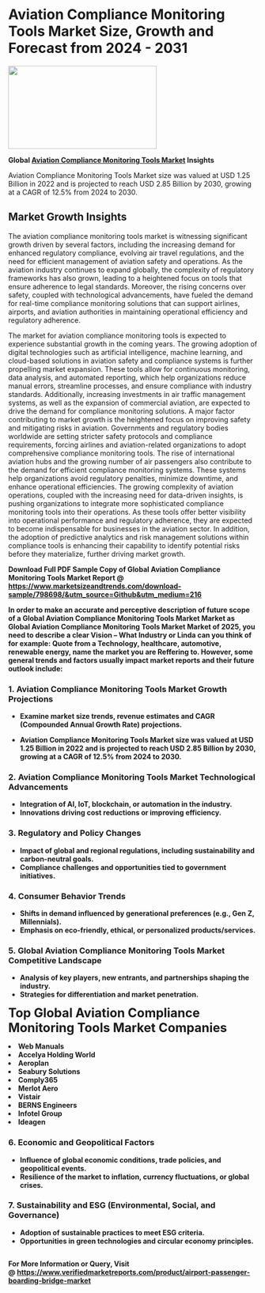 <H1>Aviation Compliance Monitoring Tools Market Size, Growth and Forecast from 2024 - 2031</H1><img class="aligncenter size-medium wp-image-584254" src="https://thirdeyenews.in/wp-content/uploads/2024/09/Global-Market-Research-300x168.jpeg" alt="" width="300" height="168" /><p><strong>Global&nbsp;<a href="https://www.marketsizeandtrends.com/download-sample/798698/&amp;utm_source=Github&utm_medium=216">Aviation Compliance Monitoring Tools Market</a> Insights</strong></p><p>Aviation Compliance Monitoring Tools Market size was valued at USD 1.25 Billion in 2022 and is projected to reach USD 2.85 Billion by 2030, growing at a CAGR of 12.5% from 2024 to 2030.</p><p><h2>Market Growth Insights</h2> <p>The aviation compliance monitoring tools market is witnessing significant growth driven by several factors, including the increasing demand for enhanced regulatory compliance, evolving air travel regulations, and the need for efficient management of aviation safety and operations. As the aviation industry continues to expand globally, the complexity of regulatory frameworks has also grown, leading to a heightened focus on tools that ensure adherence to legal standards. Moreover, the rising concerns over safety, coupled with technological advancements, have fueled the demand for real-time compliance monitoring solutions that can support airlines, airports, and aviation authorities in maintaining operational efficiency and regulatory adherence.</p> <p><strong></strong></p> <p>The market for aviation compliance monitoring tools is expected to experience substantial growth in the coming years. The growing adoption of digital technologies such as artificial intelligence, machine learning, and cloud-based solutions in aviation safety and compliance systems is further propelling market expansion. These tools allow for continuous monitoring, data analysis, and automated reporting, which help organizations reduce manual errors, streamline processes, and ensure compliance with industry standards. Additionally, increasing investments in air traffic management systems, as well as the expansion of commercial aviation, are expected to drive the demand for compliance monitoring solutions. A major factor contributing to market growth is the heightened focus on improving safety and mitigating risks in aviation. Governments and regulatory bodies worldwide are setting stricter safety protocols and compliance requirements, forcing airlines and aviation-related organizations to adopt comprehensive compliance monitoring tools. The rise of international aviation hubs and the growing number of air passengers also contribute to the demand for efficient compliance monitoring systems. These systems help organizations avoid regulatory penalties, minimize downtime, and enhance operational efficiencies. The growing complexity of aviation operations, coupled with the increasing need for data-driven insights, is pushing organizations to integrate more sophisticated compliance monitoring tools into their operations. As these tools offer better visibility into operational performance and regulatory adherence, they are expected to become indispensable for businesses in the aviation sector. In addition, the adoption of predictive analytics and risk management solutions within compliance tools is enhancing their capability to identify potential risks before they materialize, further driving market growth.</p> <p><strong></p><p><span class=""><strong>Download Full PDF Sample Copy of Global Aviation Compliance Monitoring Tools Market Report</strong> @ <a href="https://www.marketsizeandtrends.com/download-sample/798698/&amp;utm_source=Github&utm_medium=216" target="_blank">https://www.marketsizeandtrends.com/download-sample/798698/&amp;utm_source=Github&utm_medium=216</a></span></p><p>In order to make an accurate and perceptive description of future scope of a Global&nbsp;Aviation Compliance Monitoring Tools Market Market as Global&nbsp;Aviation Compliance Monitoring Tools Market Market of 2025, you need to describe a clear Vision &ndash; What Industry or Linda can you think of for example: Quote from a Technology, healthcare, automotive, renewable energy, name the market you are Reffering to. However, some general trends and factors usually impact market reports and their future outlook include:</p><h3>1.&nbsp;<strong>Aviation Compliance Monitoring Tools Market Growth Projections</strong></h3><ul><li>Examine market size trends, revenue estimates and CAGR (Compounded Annual Growth Rate) projections.</li><li><p>Aviation Compliance Monitoring Tools Market size was valued at USD 1.25 Billion in 2022 and is projected to reach USD 2.85 Billion by 2030, growing at a CAGR of 12.5% from 2024 to 2030.</p></li></ul><h3>2.&nbsp;<strong>Aviation Compliance Monitoring Tools Market Technological Advancements</strong></h3><ul><li>Integration of AI, IoT, blockchain, or automation in the industry.</li><li>Innovations driving cost reductions or improving efficiency.</li></ul><h3>3.&nbsp;<strong>Regulatory and Policy Changes</strong></h3><ul><li>Impact of global and regional regulations, including sustainability and carbon-neutral goals.</li><li>Compliance challenges and opportunities tied to government initiatives.</li></ul><h3>4.&nbsp;<strong>Consumer Behavior Trends</strong></h3><ul><li>Shifts in demand influenced by generational preferences (e.g., Gen Z, Millennials).</li><li>Emphasis on eco-friendly, ethical, or personalized products/services.</li></ul><h3>5.&nbsp;<strong>Global Aviation Compliance Monitoring Tools Market Competitive Landscape</strong></h3><ul><li>Analysis of key players, new entrants, and partnerships shaping the industry.</li><li>Strategies for differentiation and market penetration.</li></ul><p data-pm-slice="1 1 []"><span style="color: inherit; font-family: inherit; font-size: 25px;">Top Global Aviation Compliance Monitoring Tools Market Companies</span></p><div class="" data-test-id=""><p><li>Web Manuals</li><li> Accelya Holding World</li><li> Aeroplan</li><li> Seabury Solutions</li><li> Comply365</li><li> Merlot Aero</li><li> Vistair</li><li> BERNS Engineers</li><li> Infotel Group</li><li> Ideagen</li></p></div><h3>6.&nbsp;<strong>Economic and Geopolitical Factors</strong></h3><ul><li>Influence of global economic conditions, trade policies, and geopolitical events.</li><li>Resilience of the market to inflation, currency fluctuations, or global crises.</li></ul><h3>7.&nbsp;<strong>Sustainability and ESG (Environmental, Social, and Governance)</strong></h3><ul><li>Adoption of sustainable practices to meet ESG criteria.</li><li>Opportunities in green technologies and circular economy principles.</li></ul><h2><strong style="font-size: 14px;">For More Information or Query, Visit @&nbsp;</strong><a style="background-color: #ffffff; font-size: 14px;" href="https://www.marketsizeandtrends.com/report/aviation-compliance-monitoring-tools-market/" target="_blank">https://www.verifiedmarketreports.com/product/airport-passenger-boarding-bridge-market</a></h2>
